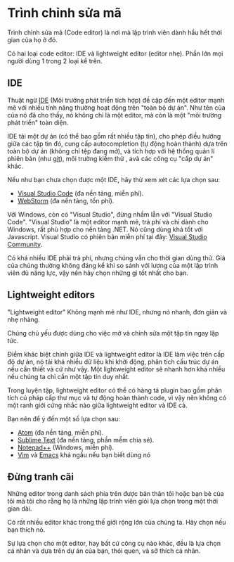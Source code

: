 # Trình chỉnh sửa mã

Trình chỉnh sửa mã (Code editor) là nơi mà lập trình viên dành hầu hết thời gian của họ ở đó.

Có hai loại code editor: IDE và lightweight editor (editor nhẹ). Phần lớn mọi người dùng 1 trong 2 loại kể trên.

## IDE

Thuật ngữ [IDE](https://vi.wikipedia.org/wiki/M%C3%B4i_tr%C6%B0%E1%BB%9Dng_ph%C3%A1t_tri%E1%BB%83n_t%C3%ADch_h%E1%BB%A3p) (Môi trường phát triển tích hợp) đề cập đến một editor mạnh mẽ với nhiều tính năng thường hoạt động trên "toàn bộ dự án". Như tên của của nó đã cho thấy, nó không chỉ là một editor, mà còn là một "môi trường phát triển" toàn diện.

IDE tải một dự án (có thể bao gồm rất nhiều tập tin), cho phép điều hướng giữa các tập tin đó, cung cấp autocompletion (tự động hoàn thành) dựa trên toàn bộ dự án (không chỉ tệp đang mở), và tích hợp với hệ thống quản lí phiên bản (như [git](https://git-scm.com/)), môi trường kiểm thử , avà các công cụ "cấp dự án" khác.

Nếu như bạn chưa chọn được một IDE, hãy thử xem xét các lựa chọn sau:

- [Visual Studio Code](https://code.visualstudio.com/) (đa nền tảng, miễn phí).
- [WebStorm](http://www.jetbrains.com/webstorm/) (đa nền tảng, tốn phí).

Với Windows, còn có "Visual Studio", đừng nhầm lẫn với "Visual Studio Code". "Visual Studio" là một editor mạnh mẽ, trả phí và chỉ dành cho Windows, rất phù hợp cho nền tảng .NET. Nó cũng dùng khá tốt với Javascript. Visual Studio có phiên bản miễn phí tại đây: [Visual Studio Community](https://www.visualstudio.com/vs/community/).

Có khá nhiều IDE phải trả phí, nhưng chúng vẫn cho thời gian dùng thử. Giá của chúng thường không đáng kể khi so sánh với lương của một lập trình viên đủ năng lực, vậy nên hãy chọn những gì tốt nhất cho bạn.

## Lightweight editors

"Lightweight editor" Không mạnh mẽ như IDE, nhưng nó nhanh, đơn giản và nhẹ nhàng.


Chúng chủ yếu được dùng cho việc mở và chỉnh sửa một tập tin ngay lập tức.

Điểm khác biệt chính giữa IDE và lightweight editor là IDE làm việc trên cấp độ dự án, nó tải khá nhiều dữ liệu khi khởi động, phân tích cấu trúc dự án nếu cần thiết và cứ như vậy. Một lightweight editor sẽ nhanh hơn khá nhiều nếu chúng ta chỉ cần một tập tin duy nhất.

Trong luyện tập, lightweight editor có thể có hàng tá plugin bao gồm phân tích cú pháp cấp thư mục và tự động hoàn thành code, vì vậy nên không có một ranh giới cứng nhắc nào giữa lightweight editor và IDE cả.

Bạn nên để ý đến một số lựa chọn sau:

- [Atom](https://atom.io/) (đa nền tảng, miễn phí).
- [Sublime Text](http://www.sublimetext.com) (đa nền tảng, phần mềm chia sẻ).
- [Notepad++](https://notepad-plus-plus.org/) (Windows, miễn phí).
- [Vim](http://www.vim.org/) và [Emacs](https://www.gnu.org/software/emacs/) khá ngầu nếu bạn biết dùng nó

## Đừng tranh cãi

Những editor trong danh sách phía trên được bản thân tôi hoặc bạn bè của tôi mà tôi cho rằng họ là những lập trình viên giỏi lựa chọn trong một thời gian dài.

Có rất nhiều editor khác trong thế giới rộng lớn của chúng ta. Hãy chọn nếu bạn thích nó.

Sự lựa chọn cho một editor, hay bất cứ công cụ nào khác, đều là lựa chọn cá nhân và dựa trên dự án của bạn, thói quen, và sở thích cá nhân.
